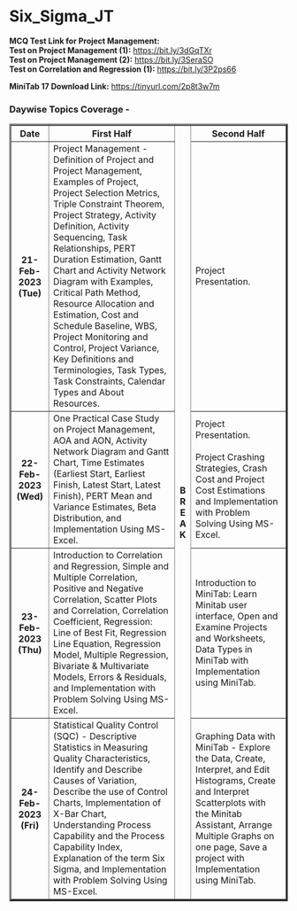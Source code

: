 # Six_Sigma_JT

**MCQ Test Link for Project Management:**<br>
**Test on Project Management (1):** https://bit.ly/3dGqTXr <br>
**Test on Project Management (2):** https://bit.ly/3SeraSO <br>
**Test on Correlation and Regression (1):** https://bit.ly/3P2ps66


**MiniTab 17 Download Link:** https://tinyurl.com/2p8t3w7m

### Daywise Topics Coverage -
<table border = 3>
  <tr><th>Date</th><th>First Half</th><th rowspan=5>B<br>R<br>E<br>A<br>K</th><th>Second Half</th></tr>
  <tr><th>21-Feb-2023 (Tue)</th>
      <td>Project Management - Definition of Project and Project Management, Examples of Project, Project Selection Metrics, Triple Constraint Theorem, Project Strategy, Activity Definition, Activity Sequencing, Task Relationships, PERT Duration Estimation, Gantt Chart and Activity Network Diagram with Examples, Critical Path Method, Resource Allocation and Estimation, Cost and Schedule Baseline, WBS, Project Monitoring and Control, Project Variance, Key Definitions and Terminologies, Task Types, Task Constraints, Calendar Types and About Resources.</td>
      <td>Project Presentation.</td>
  </tr>
  <tr><th>22-Feb-2023 (Wed)</th>
      <td>One Practical Case Study on Project Management, AOA and AON, Activity Network Diagram and Gantt Chart, Time Estimates (Earliest Start, Earliest Finish, Latest Start, Latest Finish), PERT Mean and Variance Estimates, Beta Distribution, and Implementation Using MS-Excel.</td>
      <td>Project Presentation.<br><br>Project Crashing Strategies, Crash Cost and Project Cost Estimations and Implementation with Problem Solving Using MS-Excel.</td>
  </tr>
  <tr><th>23-Feb-2023 (Thu)</th>
      <td>Introduction to Correlation and Regression, Simple and Multiple Correlation, Positive and Negative Correlation, Scatter Plots and Correlation, Correlation Coefficient, Regression: Line of Best Fit, Regression Line Equation, Regression Model, Multiple Regression, Bivariate & Multivariate Models, Errors & Residuals, and Implementation with Problem Solving Using MS-Excel.</td>
      <td>Introduction to MiniTab: Learn Minitab user interface, Open and Examine Projects and Worksheets, Data Types in MiniTab with Implementation using MiniTab.</td>
  </tr>
  <tr><th>24-Feb-2023 (Fri)</th>
      <td>Statistical Quality Control (SQC) - Descriptive Statistics in Measuring Quality Characteristics, Identify and Describe Causes of Variation, Describe the use of Control Charts, Implementation of X-Bar Chart, Understanding Process Capability and the Process Capability Index, Explanation of the term Six Sigma, and Implementation with Problem Solving Using MS-Excel.</td>
      <td>Graphing Data with MiniTab - Explore the Data, Create, Interpret, and Edit Histograms, Create and Interpret Scatterplots with the Minitab Assistant, Arrange Multiple Graphs on one page, Save a project with Implementation using MiniTab.</td>
  </tr>
</table>
